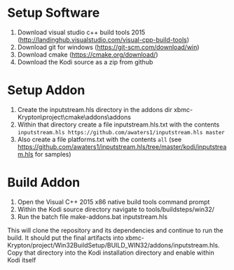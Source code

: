 # Setup Software

1. Download visual studio c++ build tools 2015 (http://landinghub.visualstudio.com/visual-cpp-build-tools)
2. Download git for windows (https://git-scm.com/download/win)
3. Download cmake (https://cmake.org/download/)
4. Download the Kodi source as a zip from github

# Setup Addon

1. Create the inputstream.hls directory in the addons dir  xbmc-Krypton\project\cmake\addons\addons
2. Within that directory create a file inputstream.hls.txt with the contents
```inputstream.hls https://github.com/awaters1/inputstream.hls master```
3. Also create a file platforms.txt with the contents
```all```
(see https://github.com/awaters1/inputstream.hls/tree/master/kodi/inputstream.hls for samples)

# Build Addon

1. Open the Visual C++ 2015 x86 native build tools command prompt
2. Within the Kodi source directory navigate to tools/buildsteps/win32/
3. Run the batch file make-addons.bat inputstream.hls

This will clone the repository and its dependencies and continue to run the build.  It should
put the final artifacts into xbmc-Krypton/project/Win32BuildSetup/BUILD_WIN32/addons/inputstream.hls. 
Copy that directory into the Kodi installation directory and enable within Kodi itself
